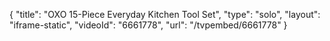 {
    "title": "OXO 15-Piece Everyday Kitchen Tool Set",
    "type": "solo",
    "layout": "iframe-static",
    "videoId": "6661778",
    "url": "\/tvpembed\/6661778"
}